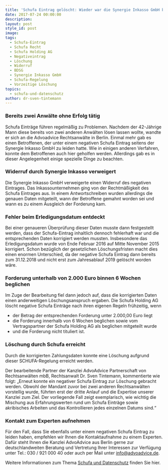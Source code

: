 ```yaml
---
title: 'Schufa Eintrag gelöscht: Wieder war die Synergie Inkasso GmbH beteiligt'
date: 2017-07-24 00:00:00
description:
layout: post
style_id: post
image:
tags:
  - Schufa-Eintrag
  - Schufa Recht
  - Schufa Holding AG
  - Negativeintrag
  - Löschung
  - Widerruf
  - BDSG
  - Synergie Inkasso GmbH
  - Schufa-Regelung
  - Vorzeitige Löschung
topics:
  - schufa-und-datenschutz
author: dr-sven-tintemann
---
```

### Bereits zwei Anwälte ohne Erfolg tätig

Schufa Einträge führen regelmäßig zu Problemen. Nachdem der 42-Jährige Mann diese bereits von zwei anderen Anwälten lösen lassen wollte, wandte er sich an die Advoadvice Rechtsanwälte in Berlin. Einmal mehr gab es einen Betroffenen, der unter einem negativen Schufa Eintrag seitens der Synergie Inkasso GmbH zu leiden hatte. Wie in einigen anderen Verfahren, konnte dem Betroffenen auch hier geholfen werden. Allerdings gab es in dieser Angelegenheit einige spezielle Dinge zu beachten.

### Widerruf durch Synergie Inkasso verweigert

Die Synergie Inkasso GmbH verweigerte einen Widerruf des negativen Eintrages. Das Inkassounternehmen ging von der Rechtmäßigkeit des Schufa Eintrages aus. In einem Antwortschreiben wurden allerdings die genauen Daten mitgeteilt, wann der Betroffene gemahnt worden sei und wann es zu einem Ausgleich der Forderung kam.

### Fehler beim Erledigungsdatum entdeckt

Bei einer genaueren Überprüfung dieser Daten musste dann festgestellt werden, dass der Schufa-Eintrag inhaltlich dennoch fehlerhaft war und die entsprechenden Daten korrigiert werden mussten. Insbesondere das Erledigungsdatum wurde von Ende Februar 2016 auf Mitte November 2015 korrigiert. Schon bezüglich der gesetzlichen Löschungsfristen macht dies einen enormen Unterschied, da der negative Schufa Eintrag dann bereits zum 31.12.2018 und nicht erst zum Jahresablauf 2019 gelöscht worden wäre.

### Forderung unterhalb von 2.000 Euro binnen 6 Wochen beglichen

Im Zuge der Bearbeitung fiel dann jedoch auf, dass die korrigierten Daten einen anderweitigen Löschungsanspruch ergaben. Die Schufa Holding AG löscht negative Schufa Einträge nach ihren eigenen Regeln frühzeitig, wenn

* der Betrag der entsprechenden Forderung unter 2.000,00 Euro liegt
* die Forderung innerhalb von 6 Wochen beglichen sowie vom Vertragspartner der Schufa Holding AG als beglichen mitgeteilt wurde
* und die Forderung nicht tituliert ist.

### Löschung durch Schufa erreicht

Durch die korrigierten Zahlungsdaten konnte eine Löschung aufgrund dieser SCHUFA-Regelung erreicht werden.

Der bearbeitende Partner der Kanzlei AdvoAdvice Partnerschaft von Rechtsanwälten mbB, Rechtsanwalt Dr. Sven Tintemann, kommentierte wie folgt: „Erneut konnte ein negativer Schufa Eintrag zur Löschung gebracht werden. Obwohl der Mandant zuvor bei zwei anderen Rechtsanwälten vorstellig wurde, führten erst der dritte Anlauf und die Expertise unserer Kanzlei zum Ziel. Der vorliegende Fall zeigt exemplarisch, wie wichtig die Mischung aus Erfahrungswerten rund um Schufa Einträge sowie akribisches Arbeiten und das Kontrollieren jedes einzelnen Datums sind.“

### Kontakt zum Experten aufnehmen

Für den Fall, dass Sie ebenfalls unter einem negativen Schufa Eintrag zu leiden haben, empfehlen wir Ihnen die Kontaktaufnahme zu einem Experten. Dafür steht Ihnen die Kanzlei AdvoAdvice aus Berlin gerne zur deutschlandweiten Beratung und Vertretung Ihrer Interessen zur Verfügung unter Tel.: 030 / 921 000 40 oder auch per Mail unter info@advoadvice.de.

Weitere Informationen zum Thema [Schufa und Datenschutz](/themen/schufa-und-datenschutz/)&nbsp;finden Sie hier.&nbsp;